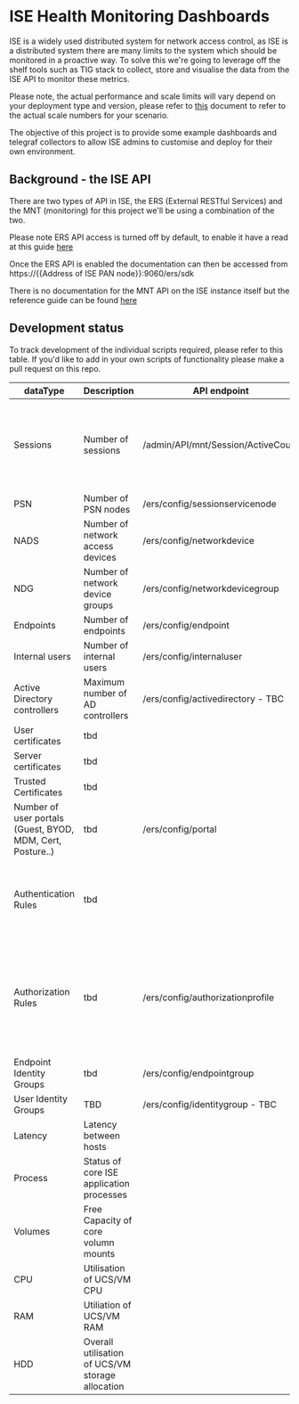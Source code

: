 # ISE Health Monitoring Dashboards

ISE is a widely used distributed system for network access control, as ISE is a distributed system there are many limits to the system which should be monitored in a proactive way. To solve this we're going to leverage off the shelf tools such as TIG stack to collect, store and visualise the data from the ISE API to monitor these metrics.

Please note, the actual performance and scale limits will vary depend on your deployment type and version, please refer to [this](https://community.cisco.com/t5/security-documents/ise-performance-amp-scale/ta-p/3642148#toc-hId-1185499862) document to refer to the actual scale numbers for your scenario.

The objective of this project is to provide some example dashboards and telegraf collectors to allow ISE admins to customise and deploy for their own environment.

## Background - the ISE API

There are two types of API in ISE, the ERS (External RESTful Services) and the MNT (monitoring) for this project we'll be using a combination of the two. 

Please note ERS API access is turned off by default, to enable it have a read at this guide [here](https://community.cisco.com/t5/security-documents/ise-ers-api-examples/ta-p/3622623) 

Once the ERS API is enabled the documentation can then be accessed from https://{{Address of ISE PAN node}}:9060/ers/sdk

There is no documentation for the MNT API on the ISE instance itself but the reference guide can be found [here](https://www.cisco.com/c/en/us/td/docs/security/ise/2-0/api_ref_guide/api_ref_book/ise_api_ref_ch1.html)

## Development status

To track development of the individual scripts required, please refer to this table. If you'd like to add in your own scripts of functionality please make a pull request on this repo.

| dataType | Description         | API endpoint                       | Complete | Limit (2.6)                                                  |
|----------|---------------------|------------------------------------|----------|--------------------------------------------------------------|
| Sessions | Number of sessions  | /admin/API/mnt/Session/ActiveCount | ✅        | 2,000,000 - 3695 as PAN and MnT 500,000 -3595 as PAN and MnT |
| PSN      | Number of PSN nodes | /ers/config/sessionservicenode     | ✅        | 50                                                           |
| NADS     | Number of network access devices |/ers/config/networkdevice | ✅         | 100,000                                               |
| NDG      | Number of network device groups |/ers/config/networkdevicegroup | ✅         | 10,0000                                             |
| Endpoints | Number of endpoints | /ers/config/endpoint              |✅       | 2,000,000                                                           |
|  Internal users | Number of internal users | /ers/config/internaluser |✅          | 300,000                                         |
|  Active Directory controllers| Maximum number of AD controllers | /ers/config/activedirectory - TBC |✅       | 100                                                |
| User certificates  | tbd|                                    |❌          | 1,000,000                                                          |
| Server certificates | tbd |                                    |❌          | 1000                                                             |
| Trusted Certificates| tbd |                                    |❌          | 1000                                                             |
| Number of user portals (Guest, BYOD, MDM, Cert, Posture..)| tbd |/ers/config/portal  |✅          | 600                                                    |
| Authentication Rules| tbd |                                    |❌          | N/A (Simple Policy Mode) /1000 (Policy Set Mode)                                                                  |
| Authorization Rules | tbd |   /ers/config/authorizationprofile |✅          | N/A (Simple Policy Mode) / 3,000* (Policy Set Mode) with 3200 Authz profiles                                                                |
| Endpoint Identity Groups | tbd | /ers/config/endpointgroup  |✅          | 1000                                                        |
| User Identity Groups| TBD | /ers/config/identitygroup - TBC |✅          | 1000                                                             |
| Latency | Latency between hosts |                                    |❌          | 300ms                                                      |
| Process | Status of core ISE application processes |                                    |❌          | up/down                                                      |
| Volumes | Free Capacity of core volumn mounts |                                    |❌          |                                                       |
| CPU | Utilisation of UCS/VM CPU |                                    |❌         |                                                       |
| RAM | Utiliation of UCS/VM RAM |                                    |❌          |                                                       |
| HDD | Overall utilisation of UCS/VM storage allocation |                                    |❌         |                                                       |
